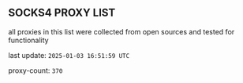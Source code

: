 ## SOCKS4 PROXY LIST

all proxies in this list were collected from open sources and tested for functionality

last update: `2025-01-03 16:51:59 UTC`

proxy-count: `370`
